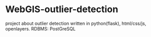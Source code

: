 # WebGIS-outlier-detection
project about outlier detection written in python(flask), html/css/js, openlayers. RDBMS: PostGreSQL 
